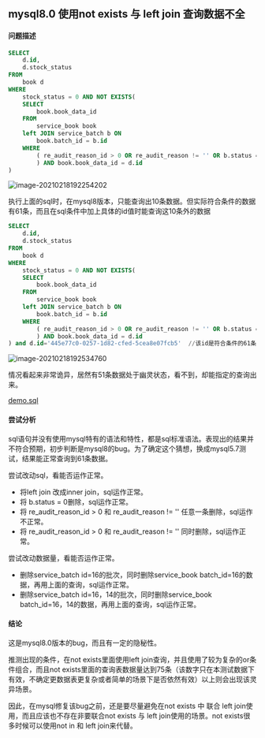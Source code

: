 ## mysql8.0 使用not exists 与 left join 查询数据不全



#### 问题描述

```sql
SELECT
    d.id,
    d.stock_status
FROM
    book d
WHERE
    stock_status = 0 AND NOT EXISTS(
    SELECT
        book.book_data_id
    FROM
        service_book book
    left JOIN service_batch b ON
        book.batch_id = b.id
    WHERE
        ( re_audit_reason_id > 0 OR re_audit_reason != '' OR b.status = 0
        ) AND book.book_data_id = d.id
)
```

![image-20210218192254202](D:\work\www\coding-exp\mysql\mysql_8_not_exists_issue\image-1.png)



执行上面的sql时，在mysql8版本，只能查询出10条数据。但实际符合条件的数据有61条，而且在sql条件中加上具体的id值时能查询这10条外的数据

```sql
SELECT
    d.id,
    d.stock_status
FROM
    book d
WHERE
    stock_status = 0 AND NOT EXISTS(
    SELECT
        book.book_data_id
    FROM
        service_book book
    left JOIN service_batch b ON
        book.batch_id = b.id
    WHERE
        ( re_audit_reason_id > 0 OR re_audit_reason != '' OR b.status = 0
        ) AND book.book_data_id = d.id
) and d.id='445e77c0-0257-1d82-cfed-5cea8e07fcb5'  //该id是符合条件的61条中的其中一条的id
```

![image-20210218192534760](D:\work\www\coding-exp\mysql\mysql_8_not_exists_issue\image-2.png)

情况看起来非常诡异，居然有51条数据处于幽灵状态，看不到，却能指定的查询出来。

[demo.sql](https://www.github.com)



#### 尝试分析

sql语句并没有使用mysql特有的语法和特性，都是sql标准语法。表现出的结果并不符合预期，初步判断是mysql8的bug。为了确定这个猜想，换成mysql5.7测试，结果能正常查询到61条数据。

尝试改动sql，看能否运作正常。

+ 将left join 改成inner join，sql运作正常。
+ 将 b.status = 0删除，sql运作正常。
+ 将 re_audit_reason_id > 0 和 re_audit_reason != '' 任意一条删除，sql运作不正常。
+ 将 re_audit_reason_id > 0 和 re_audit_reason != '' 同时删除，sql运作正常。

尝试改动数据量，看能否运作正常。

+ 删除service_batch id=16的批次，同时删除service_book batch_id=16的数据，再用上面的查询，sql运作正常。
+ 删除service_batch id=16，14的批次，同时删除service_book batch_id=16，14的数据，再用上面的查询，sql运作正常。



#### 结论

这是mysql8.0版本的bug，而且有一定的隐秘性。

推测出现的条件，在not exists里面使用left join查询，并且使用了较为复杂的or条件组合，而且not exists里面的查询表数据量达到75条（该数字只在本测试数据下有效，不确定更数据表更复杂或者简单的场景下是否依然有效）以上则会出现该灵异场景。

因此，在mysql修复该bug之前，还是要尽量避免在not exists 中 联合 left join使用，而且应该也不存在非要联合not exists 与 left join使用的场景。not exists很多时候可以使用not in 和 left join来代替。

